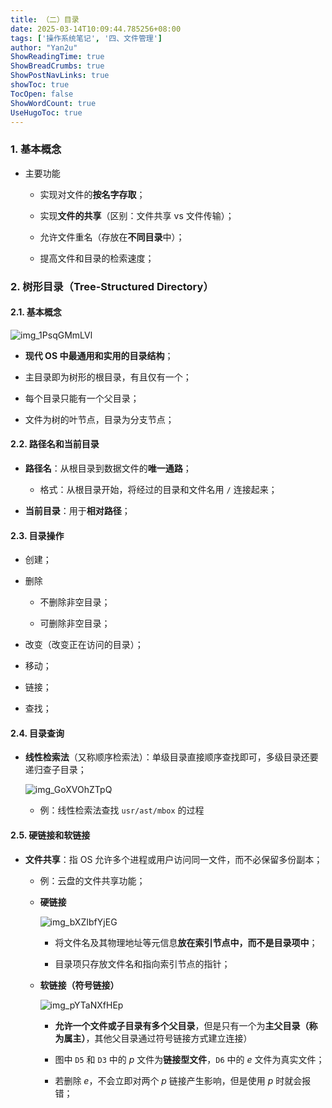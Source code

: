 ```yaml
---
title: （二）目录
date: 2025-03-14T10:09:44.785256+08:00
tags: ['操作系统笔记', '四、文件管理']
author: "Yan2u"
ShowReadingTime: true
ShowBreadCrumbs: true
ShowPostNavLinks: true
showToc: true
TocOpen: false
ShowWordCount: true
UseHugoToc: true
---
```


### 1. 基本概念

- 主要功能

	- 实现对文件的**按名字存取**；

	- 实现**文件的共享**（区别：文件共享 vs 文件传输）；

	- 允许文件重名（存放在**不同目录**中）；

	- 提高文件和目录的检索速度；

### 2. 树形目录（Tree-Structured Directory）

#### 2.1. 基本概念

![img_1PsqGMmLVl](https://cloudflare-imgbed-ajc.pages.dev/file/1741870999311_1PsqGMmLVl.png)

- **现代 OS 中最通用和实用的目录结构**；

- 主目录即为树形的根目录，有且仅有一个；

- 每个目录只能有一个父目录；

- 文件为树的叶节点，目录为分支节点；

#### 2.2. 路径名和当前目录

- **路径名**：从根目录到数据文件的**唯一通路**；

	- 格式：从根目录开始，将经过的目录和文件名用 `/` 连接起来；

- **当前目录**：用于**相对路径**；

#### 2.3. 目录操作

- 创建；

- 删除

	- 不删除非空目录；

	- 可删除非空目录；

- 改变（改变正在访问的目录）；

- 移动；

- 链接；

- 查找；

#### 2.4. 目录查询

- **线性检索法**（又称顺序检索法）：单级目录直接顺序查找即可，多级目录还要递归查子目录；

	![img_GoXVOhZTpQ](https://cloudflare-imgbed-ajc.pages.dev/file/1741871003404_GoXVOhZTpQ.png)

	- 例：线性检索法查找 $\mathtt{usr/ast/mbox}$ 的过程

#### 2.5. 硬链接和软链接

- **文件共享**：指 OS 允许多个进程或用户访问同一文件，而不必保留多份副本；

	- 例：云盘的文件共享功能；

	- **硬链接**

		![img_bXZIbfYjEG](https://cloudflare-imgbed-ajc.pages.dev/file/1741871009926_bXZIbfYjEG.png)

		- 将文件名及其物理地址等元信息**放在索引节点中，而不是目录项中**；

		- 目录项只存放文件名和指向索引节点的指针；

	- **软链接（符号链接）**

		![img_pYTaNXfHEp](https://cloudflare-imgbed-ajc.pages.dev/file/1741871012602_pYTaNXfHEp.png)

		- **允许一个文件或子目录有多个父目录**，但是只有一个为**主父目录（称为属主）**，其他父目录通过符号链接方式建立连接）

		- 图中 $\mathtt{D5}$ 和 $\mathtt{D3}$ 中的 $p$ 文件为**链接型文件**，$\mathtt{D6}$ 中的 $e$ 文件为真实文件；

		- 若删除 $e$，不会立即对两个 $p$ 链接产生影响，但是使用 $p$ 时就会报错；

